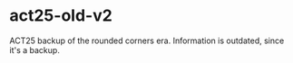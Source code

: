 # act25-old-v2
ACT25 backup of the rounded corners era. Information is outdated, since it's a backup.

